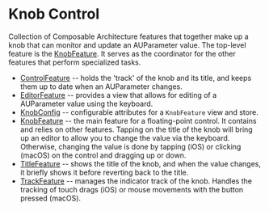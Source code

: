 # Knob Control

Collection of Composable Architecture features that together make up a knob that can monitor and update an AUParameter
value. The top-level feature is the [KnobFeature](KnobFeature.swift). It serves as the coordinator for the other
features that perform specialized tasks.

- [ControlFeature](ControlFeature.swift) -- holds the 'track' of the knob and its title, and keeps them up to date when
an AUParameter changes.
- [EditorFeature](EditorFeature.swift) -- provides a view that allows for editing of a AUParameter value using the 
keyboard.
- [KnobConfig](KnobConfig.swift) -- configurable attributes for a `KnobFeature` view and store.
- [KnobFeature](KnobFeature.swift) -- the main feature for a floating-point control. It contains and relies on other
features. Tapping on the title of the knob will bring up an editor to allow you to change the value via the keyboard.
Otherwise, changing the value is done by tapping (iOS) or clicking (macOS) on the control and dragging up or down.
- [TitleFeature](TitleFeature.swift) -- shows the title of the knob, and when the value changes, it briefly shows it
before reverting back to the title.
- [TrackFeature](TrackFeature.swift) -- manages the indicator track of the knob. Handles the tracking of touch drags
(iOS) or mouse movements with the button pressed (macOS).
